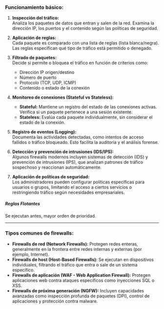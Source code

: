 ### **Funcionamiento básico:**

1. **Inspección del tráfico:**  
   Analiza los paquetes de datos que entran y salen de la red. Examina la dirección IP, los puertos y el contenido según las políticas de seguridad.
   
2. **Aplicación de reglas:**  
   Cada paquete es comparado con una lista de reglas (lista blanca/negra). Las reglas especifican qué tipo de tráfico está permitido o denegado.
   
3. **Filtrado de paquetes:**  
   Decide si permite o bloquea el tráfico en función de criterios como:   
   - Dirección IP origen/destino
   - Número de puerto
   - Protocolo (TCP, UDP, ICMP)
   - Contenido o estado de la conexión

4. **Monitoreo de conexiones (Stateful vs Stateless):**
   - **Stateful:** Mantiene un registro del estado de las conexiones activas. Verifica si un paquete pertenece a una sesión existente.
   - **Stateless:** Evalúa cada paquete individualmente, sin considerar el estado de la conexión.

5. **Registro de eventos (Logging):**  
   Documenta las actividades detectadas, como intentos de acceso fallidos o tráfico bloqueado. Esto facilita la auditoría y el análisis forense.
   
6. **Detección y prevención de intrusiones (IDS/IPS):**  
   Algunos firewalls modernos incluyen sistemas de detección (IDS) y prevención de intrusiones (IPS), que analizan patrones de tráfico sospechoso y reaccionan automáticamente.
   
7. **Aplicación de políticas de seguridad:**  
   Los administradores pueden configurar políticas específicas para usuarios o grupos, limitando el acceso a ciertos servicios o restringiendo tráfico según necesidades empresariales.

##### Reglas Flotantes
Se ejecutan antes, mayor orden de prioridad.

---

### **Tipos comunes de firewalls:**

- **Firewalls de red (Network Firewalls):** Protegen redes enteras, generalmente en la frontera entre redes internas y externas (por ejemplo, Internet).
- **Firewalls de host (Host-Based Firewalls):** Se ejecutan en dispositivos individuales, filtrando el tráfico que entra o sale de un sistema específico.
- **Firewalls de aplicación (WAF - Web Application Firewall):** Protegen aplicaciones web contra ataques específicos como inyecciones SQL o XSS.
- **Firewalls de próxima generación (NGFW):** Incluyen capacidades avanzadas como inspección profunda de paquetes (DPI), control de aplicaciones y protección contra malware.